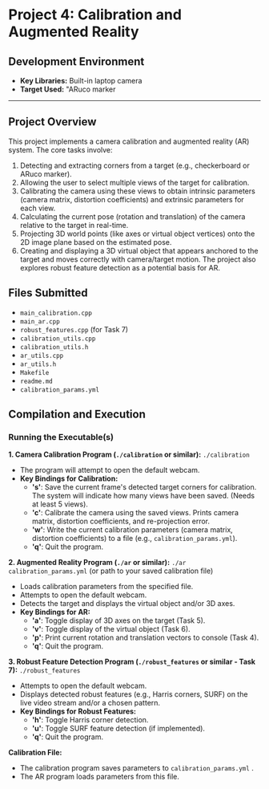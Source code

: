 # Project 4: Calibration and Augmented Reality

## Development Environment

- **Key Libraries:**
    Built-in laptop camera
- **Target Used:**  "ARuco marker 

---

## Project Overview
This project implements a camera calibration and augmented reality (AR) system. The core tasks involve:
1.  Detecting and extracting corners from a target (e.g., checkerboard or ARuco marker).
2.  Allowing the user to select multiple views of the target for calibration.
3.  Calibrating the camera using these views to obtain intrinsic parameters (camera matrix, distortion coefficients) and extrinsic parameters for each view.
4.  Calculating the current pose (rotation and translation) of the camera relative to the target in real-time.
5.  Projecting 3D world points (like axes or virtual object vertices) onto the 2D image plane based on the estimated pose.
6.  Creating and displaying a 3D virtual object that appears anchored to the target and moves correctly with camera/target motion.
The project also explores robust feature detection as a potential basis for AR.

## Files Submitted
- `main_calibration.cpp` 
- `main_ar.cpp` 
- `robust_features.cpp` (for Task 7)
- `calibration_utils.cpp` 
- `calibration_utils.h`
- `ar_utils.cpp` 
- `ar_utils.h`
- `Makefile` 
- `readme.md`
- `calibration_params.yml` 


## Compilation and Execution



### Running the Executable(s)

**1. Camera Calibration Program (`./calibration` or similar):**
   `./calibration`
   - The program will attempt to open the default webcam.
   - **Key Bindings for Calibration:**
     - **'s'**: Save the current frame's detected target corners for calibration. The system will indicate how many views have been saved. (Needs at least 5 views).
     - **'c'**: Calibrate the camera using the saved views. Prints camera matrix, distortion coefficients, and re-projection error.
     - **'w'**: Write the current calibration parameters (camera matrix, distortion coefficients) to a file (e.g., `calibration_params.yml`).
     - **'q'**: Quit the program.
    
**2. Augmented Reality Program (`./ar` or similar):**
   `./ar calibration_params.yml` (or path to your saved calibration file)
   - Loads calibration parameters from the specified file.
   - Attempts to open the default webcam.
   - Detects the target and displays the virtual object and/or 3D axes.
   - **Key Bindings for AR:**
     - **'a'**: Toggle display of 3D axes on the target (Task 5).
     - **'v'**: Toggle display of the virtual object (Task 6).
     - **'p'**: Print current rotation and translation vectors to console (Task 4).
     - **'q'**: Quit the program.
     
**3. Robust Feature Detection Program (`./robust_features` or similar - Task 7):**
   `./robust_features`
   - Attempts to open the default webcam.
   - Displays detected robust features (e.g., Harris corners, SURF) on the live video stream and/or a chosen pattern.
   - **Key Bindings for Robust Features:**
     - **'h'**: Toggle Harris corner detection.
     - **'u'**: Toggle SURF feature detection (if implemented).
     - **'q'**: Quit the program.
    
**Calibration File:**
- The calibration program saves parameters to `calibration_params.yml` .
- The AR program loads parameters from this file.

